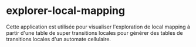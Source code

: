 # explorer-local-mapping

Cette application est utilisée pour visualiser l'exploration de local mapping à partir d'une table de super transitions locales pour générer des tables de transitions locales d'un automate cellulaire.